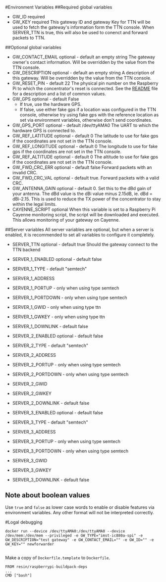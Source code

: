 #Environment Variables
##Required global variables
* GW_ID required
* GW_KEY required
  This gateway ID and gateway Key for TTN will be used to fetch the gateway's information form the TTN console. When SERVER_TTN is true, this will also be used to conenct and forward packets to TTN.

##Optional global variables
* GW_CONTACT_EMAIL optional - default an empty string
  The gateway owner's contact information. Will be overridden by the value from the TTN console.
* GW_DESCRIPTION optional - default an empty string
  A description of this gateway. Will be overridden by the value from the TTN console.
* GW_RESET_PIN - default 22
  The physical pin number on the Raspberry Pi to which the concentrator's reset is connected. See the [README](README.md) file for a description and a list of common values.
* GW_GPS optional - default False
  * If true, use the hardware GPS. 
  * If false, 
    use either fake gps if a location was configured in the TTN console, 
    otherwise try using fake gps with the reference location as set via environment variables, 
    otherwise don't send coordinates. 
* GW_GPS_PORT optional - default /dev/ttyAMA0
  The UART to which the hardware GPS is connected to.
* GW_REF_LATITUDE optional - default 0
  The latitude to use for fake gps if the coordinates are not set in the TTN console.
* GW_REF_LONGITUDE optional - default 0
  The longitude to use for fake gps if the coordinates are not set in the TTN console.
* GW_REF_ALTITUDE optional - default 0
  The altitude to use for fake gps if the coordinates are not set in the TTN console.
* GW_FWD_CRC_ERR optional - default false
  Forward packets with an invalid CRC.
* GW_FWD_CRC_VAL optional - default true.
  Forward packets with a valid CRC.
* GW_ANTENNA_GAIN optional - default 0.
  Set this to the dBd gain of your antenna. The dBd value is the dBi value minus 2.15dB, ie. dBd = dBi-2.15. This is used to reduce the TX power of the concentrator to stay within the legal limits.
* CAYENNE_SCRIPT optional
  When this variable is set to a Raspberry Pi Cayenne monitoring script, the script will be downloaded and executed. This allows monitoring of your gateway on Cayenne.

##Server variables
All server variables are optional, but when a server is enabled, it is recommended to set all variables to configure it completely.
* SERVER_TTN optional - default true
  Should the gateway connect to the TTN backend
  
* SERVER_1_ENABLED optional - default false
* SERVER_1_TYPE - default "semtech"
* SERVER_1_ADDRESS
* SERVER_1_PORTUP - only when using type semtech
* SERVER_1_PORTDOWN - only when using type semtech
* SERVER_1_GWID - only when using type ttn
* SERVER_1_GWKEY - only when using type ttn
* SERVER_1_DOWNLINK - default false

* SERVER_2_ENABLED optional - default false
* SERVER_2_TYPE - default "semtech"
* SERVER_2_ADDRESS
* SERVER_2_PORTUP - only when using type semtech
* SERVER_2_PORTDOWN - only when using type semtech
* SERVER_2_GWID
* SERVER_2_GWKEY
* SERVER_2_DOWNLINK - default false

* SERVER_3_ENABLED optional - default false
* SERVER_3_TYPE - default "semtech"
* SERVER_3_ADDRESS
* SERVER_3_PORTUP - only when using type semtech
* SERVER_3_PORTDOWN - only when using type semtech
* SERVER_3_GWID
* SERVER_3_GWKEY
* SERVER_3_DOWNLINK - default false

## Note about boolean values

Use `true` and `false` as lower case words to enable or disable features via environment variables. Any other format will not be interpreted correctly.

#Logal debugging
```
docker run --device /dev/ttyAMA0:/dev/ttyAMA0 --device /dev/mem:/dev/mem --privileged -e GW_TYPE="imst-ic880a-spi" -e GW_DESCRIPTION="test gateway" -e GW_CONTACT_EMAIL="" -e GW_ID="" -e GW_KEY="" newforwarder


```
Make a copy of `Dockerfile.template` to `Dockerfile`.
```
FROM resin/raspberrypi-buildpack-deps
...
CMD ["bash"]
```
